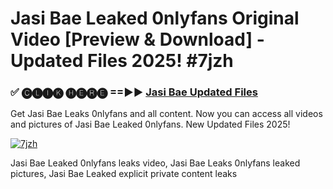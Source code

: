 # Jasi Bae Leaked 0nlyfans Original Video [Preview & Download] - Updated Files 2025! #7jzh

<h3>✅ 🅒🅛🅘🅚 🅗🅔🅡🅔 ==►► <a href="https://mediafile.pages.dev?q=Jasi+Bae&ref=B5R" rel="nofollow">Jasi Bae Updated Files</a></h3>

Get Jasi Bae Leaks 0nlyfans and all content. Now you can access all videos and pictures of Jasi Bae Leaked 0nlyfans. New Updated Files 2025!

[![7jzh](https://github.com/user-attachments/assets/f5210949-1d50-4880-9bd9-f37c6975c838)](https://mediafile.pages.dev?q=Jasi+Bae&ref=B5R)

Jasi Bae Leaked 0nlyfans leaks video, Jasi Bae Leaks 0nlyfans leaked pictures, Jasi Bae Leaked explicit private content leaks